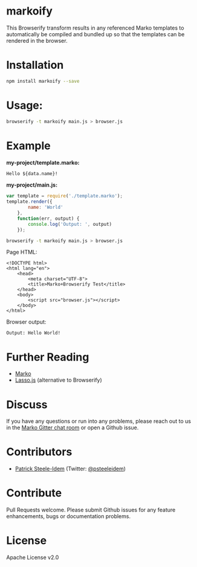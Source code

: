 markoify
========

This Browserify transform results in any referenced Marko templates to automatically be compiled and bundled up so that the templates can be rendered in the browser.

# Installation

```bash
npm install markoify --save
```

# Usage:

```bash
browserify -t markoify main.js > browser.js
```

# Example

__my-project/template.marko:__

```html
Hello ${data.name}!
```

__my-project/main.js:__

```javascript
var template = require('./template.marko');
template.render({
        name: 'World'
    },
    function(err, output) {
        console.log('Output: ', output)
    });
```

```bash
browserify -t markoify main.js > browser.js
```

Page HTML:

```
<!DOCTYPE html>
<html lang="en">
    <head>
        <meta charset="UTF-8">
        <title>Marko+Browserify Test</title>
    </head>
    <body>
        <script src="browser.js"></script>
    </body>
</html>
```

Browser output:

```
Output: Hello World!
```

# Further Reading

* [Marko](https://github.com/marko-js/marko)
* [Lasso.js](https://github.com/lasso-js/lasso) (alternative to Browserify)

# Discuss

If you have any questions or run into any problems, please reach out to us in the [Marko Gitter chat room](https://gitter.im/marko-js/marko) or open a Github issue.

# Contributors

* [Patrick Steele-Idem](https://github.com/patrick-steele-idem) (Twitter: [@psteeleidem](http://twitter.com/psteeleidem))

# Contribute

Pull Requests welcome. Please submit Github issues for any feature enhancements, bugs or documentation problems.

# License

Apache License v2.0
